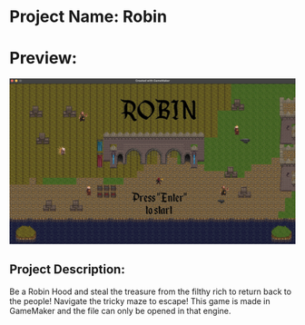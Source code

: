 # Project Name: Robin 
# Preview: 
![alt text](https://github.com/marijatomevska/robin/blob/main/Preview.png)

## Project Description: 
Be a Robin Hood and steal the treasure from the filthy rich to return back to the people!
Navigate the tricky maze to escape!
This game is made in GameMaker and the file can only be opened in that engine.
